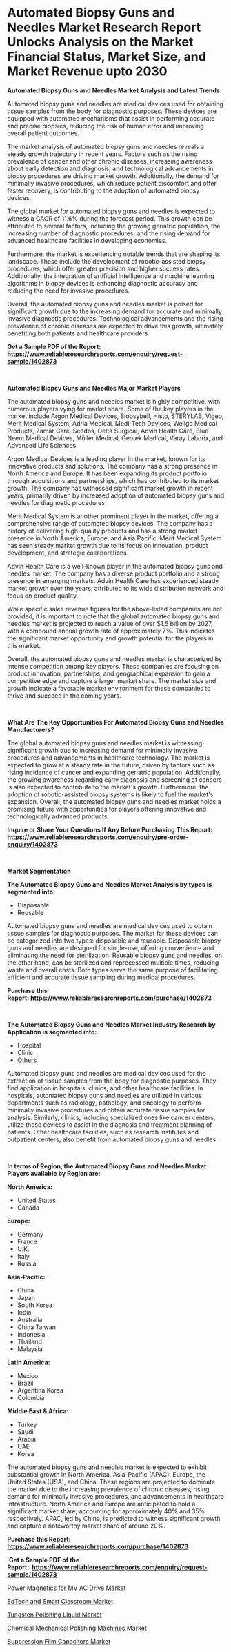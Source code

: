 <p><h1>Automated Biopsy Guns and Needles Market Research Report Unlocks Analysis on the Market Financial Status, Market Size, and Market Revenue upto 2030</h1></p><p><strong>Automated Biopsy Guns and Needles Market Analysis and Latest Trends</strong></p>
<p><p>Automated biopsy guns and needles are medical devices used for obtaining tissue samples from the body for diagnostic purposes. These devices are equipped with automated mechanisms that assist in performing accurate and precise biopsies, reducing the risk of human error and improving overall patient outcomes.</p><p>The market analysis of automated biopsy guns and needles reveals a steady growth trajectory in recent years. Factors such as the rising prevalence of cancer and other chronic diseases, increasing awareness about early detection and diagnosis, and technological advancements in biopsy procedures are driving market growth. Additionally, the demand for minimally invasive procedures, which reduce patient discomfort and offer faster recovery, is contributing to the adoption of automated biopsy devices.</p><p>The global market for automated biopsy guns and needles is expected to witness a CAGR of 11.6% during the forecast period. This growth can be attributed to several factors, including the growing geriatric population, the increasing number of diagnostic procedures, and the rising demand for advanced healthcare facilities in developing economies.</p><p>Furthermore, the market is experiencing notable trends that are shaping its landscape. These include the development of robotic-assisted biopsy procedures, which offer greater precision and higher success rates. Additionally, the integration of artificial intelligence and machine learning algorithms in biopsy devices is enhancing diagnostic accuracy and reducing the need for invasive procedures.</p><p>Overall, the automated biopsy guns and needles market is poised for significant growth due to the increasing demand for accurate and minimally invasive diagnostic procedures. Technological advancements and the rising prevalence of chronic diseases are expected to drive this growth, ultimately benefiting both patients and healthcare providers.</p></p>
<p><strong>Get a Sample PDF of the Report:&nbsp; <a href="https://www.reliableresearchreports.com/enquiry/request-sample/1402873">https://www.reliableresearchreports.com/enquiry/request-sample/1402873</a></strong></p>
<p>&nbsp;</p>
<p><strong>Automated Biopsy Guns and Needles Major Market Players</strong></p>
<p><p>The automated biopsy guns and needles market is highly competitive, with numerous players vying for market share. Some of the key players in the market include Argon Medical Devices, Biopsybell, Histo, STERYLAB, Vigeo, Merit Medical System, Adria Medical, Medi-Tech Devices, Wellgo Medical Products, Zamar Care, Seedos, Delta Surgical, Advin Health Care, Blue Neem Medical Devices, Möller Medical, Geotek Medical, Varay Laborix, and Advanced Life Sciences.</p><p>Argon Medical Devices is a leading player in the market, known for its innovative products and solutions. The company has a strong presence in North America and Europe. It has been expanding its product portfolio through acquisitions and partnerships, which has contributed to its market growth. The company has witnessed significant market growth in recent years, primarily driven by increased adoption of automated biopsy guns and needles for diagnostic procedures.</p><p>Merit Medical System is another prominent player in the market, offering a comprehensive range of automated biopsy devices. The company has a history of delivering high-quality products and has a strong market presence in North America, Europe, and Asia Pacific. Merit Medical System has seen steady market growth due to its focus on innovation, product development, and strategic collaborations.</p><p>Advin Health Care is a well-known player in the automated biopsy guns and needles market. The company has a diverse product portfolio and a strong presence in emerging markets. Advin Health Care has experienced steady market growth over the years, attributed to its wide distribution network and focus on product quality.</p><p>While specific sales revenue figures for the above-listed companies are not provided, it is important to note that the global automated biopsy guns and needles market is projected to reach a value of over $1.5 billion by 2027, with a compound annual growth rate of approximately 7%. This indicates the significant market opportunity and growth potential for the players in this market.</p><p>Overall, the automated biopsy guns and needles market is characterized by intense competition among key players. These companies are focusing on product innovation, partnerships, and geographical expansion to gain a competitive edge and capture a larger market share. The market size and growth indicate a favorable market environment for these companies to thrive and succeed in the coming years.</p></p>
<p>&nbsp;</p>
<p><strong>What Are The Key Opportunities For Automated Biopsy Guns and Needles Manufacturers?</strong></p>
<p><p>The global automated biopsy guns and needles market is witnessing significant growth due to increasing demand for minimally invasive procedures and advancements in healthcare technology. The market is expected to grow at a steady rate in the future, driven by factors such as rising incidence of cancer and expanding geriatric population. Additionally, the growing awareness regarding early diagnosis and screening of cancers is also expected to contribute to the market's growth. Furthermore, the adoption of robotic-assisted biopsy systems is likely to fuel the market's expansion. Overall, the automated biopsy guns and needles market holds a promising future with opportunities for players offering innovative and technologically advanced products.</p></p>
<p><strong>Inquire or Share Your Questions If Any Before Purchasing This Report: <a href="https://www.reliableresearchreports.com/enquiry/pre-order-enquiry/1402873">https://www.reliableresearchreports.com/enquiry/pre-order-enquiry/1402873</a></strong></p>
<p>&nbsp;</p>
<p><strong>Market Segmentation</strong></p>
<p><strong>The Automated Biopsy Guns and Needles Market Analysis by types is segmented into:</strong></p>
<p><ul><li>Disposable</li><li>Reusable</li></ul></p>
<p><p>Automated biopsy guns and needles are medical devices used to obtain tissue samples for diagnostic purposes. The market for these devices can be categorized into two types: disposable and reusable. Disposable biopsy guns and needles are designed for single-use, offering convenience and eliminating the need for sterilization. Reusable biopsy guns and needles, on the other hand, can be sterilized and reprocessed multiple times, reducing waste and overall costs. Both types serve the same purpose of facilitating efficient and accurate tissue sampling during medical procedures.</p></p>
<p><strong>Purchase this Report:&nbsp;<a href="https://www.reliableresearchreports.com/purchase/1402873">https://www.reliableresearchreports.com/purchase/1402873</a></strong></p>
<p>&nbsp;</p>
<p><strong>The Automated Biopsy Guns and Needles Market Industry Research by Application is segmented into:</strong></p>
<p><ul><li>Hospital</li><li>Clinic</li><li>Others</li></ul></p>
<p><p>Automated biopsy guns and needles are medical devices used for the extraction of tissue samples from the body for diagnostic purposes. They find application in hospitals, clinics, and other healthcare facilities. In hospitals, automated biopsy guns and needles are utilized in various departments such as radiology, pathology, and oncology to perform minimally invasive procedures and obtain accurate tissue samples for analysis. Similarly, clinics, including specialized ones like cancer centers, utilize these devices to assist in the diagnosis and treatment planning of patients. Other healthcare facilities, such as research institutes and outpatient centers, also benefit from automated biopsy guns and needles.</p></p>
<p>&nbsp;</p>
<p><strong>In terms of Region, the Automated Biopsy Guns and Needles Market Players available by Region are:</strong></p>
<p>
    <p> <strong> North America: </strong>
        <ul>
            <li>United States</li>
            <li>Canada</li>
        </ul>
        </p> 
    <p> <strong> Europe: </strong>
        <ul>
            <li>Germany</li>
            <li>France</li>
            <li>U.K.</li>
            <li>Italy</li>
            <li>Russia</li>
        </ul>
        </p> 
    <p> <strong> Asia-Pacific: </strong>
        <ul>
            <li>China</li>
            <li>Japan</li>
            <li>South Korea</li>
            <li>India</li>
            <li>Australia</li>
            <li>China Taiwan</li>
            <li>Indonesia</li>
            <li>Thailand</li>
            <li>Malaysia</li>
        </ul>
        </p> 
    <p> <strong> Latin America: </strong>
        <ul>
            <li>Mexico</li>
            <li>Brazil</li>
            <li>Argentina Korea</li>
            <li>Colombia</li>
        </ul>
        </p> 
    <p> <strong> Middle East & Africa: </strong>
        <ul>
            <li>Turkey</li>
            <li>Saudi</li>
            <li>Arabia</li>
            <li>UAE</li>
            <li>Korea</li>
        </ul>
    </p>
    </p>
<p><p>The automated biopsy guns and needles market is expected to exhibit substantial growth in North America, Asia-Pacific (APAC), Europe, the United States (USA), and China. These regions are projected to dominate the market due to the increasing prevalence of chronic diseases, rising demand for minimally invasive procedures, and advancements in healthcare infrastructure. North America and Europe are anticipated to hold a significant market share, accounting for approximately 40% and 35% respectively. APAC, led by China, is predicted to witness significant growth and capture a noteworthy market share of around 20%.</p></p>
<p><strong>Purchase this Report: <a href="https://www.reliableresearchreports.com/purchase/1402873">https://www.reliableresearchreports.com/purchase/1402873</a></strong></p>
<p>&nbsp;<strong>Get a Sample PDF of the Report:&nbsp;&nbsp;<a href="https://www.reliableresearchreports.com/enquiry/request-sample/1402873">https://www.reliableresearchreports.com/enquiry/request-sample/1402873</a></strong></p>
<p><strong></strong></p>
<p><p><a href="https://github.com/grishafomin4852/Market-Research-Report-List-1/blob/main/power-magnetics-for-mv-ac-drive-market.md">Power Magnetics for MV AC Drive Market</a></p><p><a href="https://github.com/ruslanpoljakovrd177/Market-Research-Report-List-1/blob/main/edtech-and-smart-classroom-market.md">EdTech and Smart Classroom Market</a></p><p><a href="https://medium.com/@judithhoffman05/tungsten-polishing-liquid-market-size-cagr-trends-2024-2030-3c46483cdc86">Tungsten Polishing Liquid Market</a></p><p><a href="https://medium.com/@kimberlymontgomery2004/chemical-mechanical-polishing-machines-market-comprehensive-assessment-by-type-application-and-b6a65d85aab1">Chemical Mechanical Polishing Machines Market</a></p><p><a href="https://medium.com/@angelaarnold1941/analyzing-suppression-film-capacitors-market-global-industry-perspective-and-forecast-2023-to-ff431de5bc5f">Suppression Film Capacitors Market</a></p></p>
